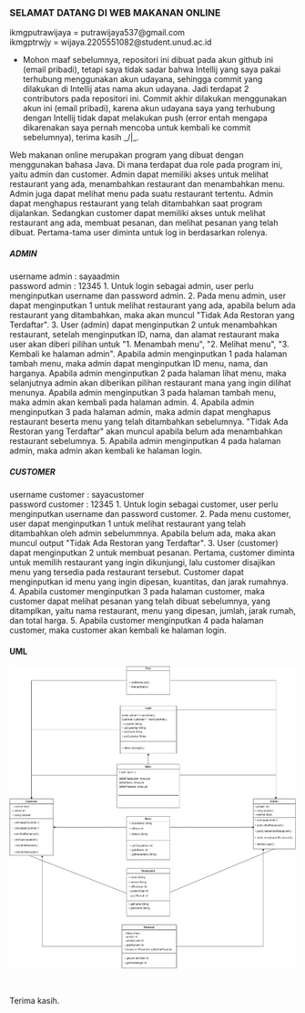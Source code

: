 <h3><b>SELAMAT DATANG DI WEB MAKANAN ONLINE</b></h3>

<p>
 ikmgputrawijaya  = putrawijaya537@gmail.com<br>
 ikmgptrwjy       = wijaya.2205551082@student.unud.ac.id<br>
 
 
 - Mohon maaf sebelumnya, repositori ini dibuat pada akun github ini (email pribadi), tetapi saya tidak sadar bahwa Intellij yang saya pakai terhubung menggunakan akun udayana, sehingga commit yang dilakukan di Intellij atas nama akun udayana. Jadi terdapat 2 contributors pada repositori ini. Commit akhir dilakukan menggunakan akun ini (email pribadi), karena akun udayana saya yang terhubung dengan Intellij tidak dapat melakukan push (error entah mengapa dikarenakan saya pernah mencoba untuk kembali ke commit sebelumnya), terima kasih _/|\_.
 </p>
 
<p>
Web makanan online merupakan program yang dibuat dengan menggunakan bahasa Java. Di mana terdapat dua role pada program ini, yaitu
admin dan customer. Admin dapat memiliki akses untuk melihat restaurant yang ada, menambahkan restaurant dan menambahkan menu. Admin juga dapat melihat menu pada suatu restaurant tertentu. Admin dapat menghapus restaurant yang telah ditambahkan saat program dijalankan. 
 Sedangkan customer dapat memiliki akses untuk melihat restaurant ang ada, membuat pesanan, dan melihat pesanan yang telah dibuat. Pertama-tama user diminta untuk log in berdasarkan rolenya. 
</p>

<p>

<h5>ADMIN</h5>
username admin  : sayaadmin
<br>
password admin  : 12345
1. Untuk login sebagai admin, user perlu menginputkan username dan password admin.
2. Pada menu admin, user dapat menginputkan 1 untuk melihat restaurant yang ada, apabila belum ada restaurant yang ditambahkan, maka akan muncul "Tidak Ada Restoran yang Terdaftar". 
3. User (admin) dapat menginputkan 2 untuk menambahkan restaurant, setelah menginputkan ID, nama, dan alamat restaurant maka user akan diberi pilihan untuk "1. Menambah menu", "2. Melihat menu", "3. Kembali ke halaman admin". Apabila admin menginputkan 1 pada halaman tambah menu, maka admin dapat menginputkan ID menu, nama, dan harganya. Apabila admin menginputkan 2 pada halaman lihat menu, maka selanjutnya admin akan diberikan pilihan restaurant mana yang ingin dilihat menunya. Apabila admin menginputkan 3 pada halaman tambah menu, maka admin akan kembali pada halaman admin.
4. Apabila admin menginputkan 3 pada halaman admin, maka admin dapat menghapus restaurant beserta menu yang telah ditambahkan sebelumnya. "Tidak Ada Restoran yang Terdaftar" akan muncul apabila belum ada menambahkan restaurant sebelumnya.
5. Apabila admin menginputkan 4 pada halaman admin, maka admin akan kembali ke halaman login.
</p>

<p>

<h5>CUSTOMER</h5>
username customer  : sayacustomer
<br>
password customer  : 12345
1. Untuk login sebagai customer, user perlu menginputkan username dan password customer. 
2. Pada menu customer, user dapat menginputkan 1 untuk melihat restaurant yang telah ditambahkan oleh admin sebelummnya. Apabila belum ada, maka akan muncul output "Tidak Ada Restoran yang Terdaftar". 
3. User (customer) dapat menginputkan 2 untuk membuat pesanan. Pertama, customer diminta untuk memilih restaurant yang ingin dikunjungi, lalu customer disajikan menu yang tersedia pada restaurant tersebut. Customer dapat menginputkan id menu yang ingin dipesan, kuantitas, dan jarak rumahnya.
4. Apabila customer menginputkan 3 pada halaman customer, maka customer dapat melihat pesanan yang telah dibuat sebelumnya, yang ditamplkan, yaitu nama restaurant,  menu yang dipesan, jumlah, jarak rumah, dan total harga.
5. Apabila customer menginputkan 4 pada halaman customer, maka customer akan kembali ke halaman login.
</p>

<h4>UML</h4>


![UML](/uml.png "uml")


<br>

Terima kasih.
